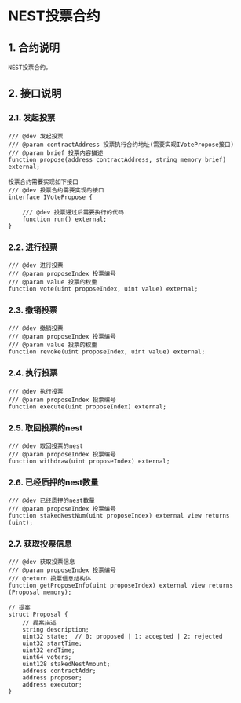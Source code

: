 # NEST投票合约

## 1. 合约说明
    NEST投票合约。

## 2. 接口说明

### 2.1. 发起投票

    /// @dev 发起投票
    /// @param contractAddress 投票执行合约地址(需要实现IVotePropose接口)
    /// @param brief 投票内容描述
    function propose(address contractAddress, string memory brief) external;

    投票合约需要实现如下接口
    /// @dev 投票合约需要实现的接口
    interface IVotePropose {

        /// @dev 投票通过后需要执行的代码
        function run() external;
    }

### 2.2. 进行投票

    /// @dev 进行投票
    /// @param proposeIndex 投票编号
    /// @param value 投票的权重
    function vote(uint proposeIndex, uint value) external;

### 2.3. 撤销投票

    /// @dev 撤销投票
    /// @param proposeIndex 投票编号
    /// @param value 投票的权重
    function revoke(uint proposeIndex, uint value) external;

### 2.4. 执行投票

    /// @dev 执行投票
    /// @param proposeIndex 投票编号
    function execute(uint proposeIndex) external;

### 2.5. 取回投票的nest

    /// @dev 取回投票的nest
    /// @param proposeIndex 投票编号
    function withdraw(uint proposeIndex) external;

### 2.6. 已经质押的nest数量

    /// @dev 已经质押的nest数量
    /// @param proposeIndex 投票编号
    function stakedNestNum(uint proposeIndex) external view returns (uint);

### 2.7. 获取投票信息

    /// @dev 获取投票信息
    /// @param proposeIndex 投票编号
    /// @return 投票信息结构体
    function getProposeInfo(uint proposeIndex) external view returns (Proposal memory);

    // 提案
    struct Proposal {
        // 提案描述
        string description;
        uint32 state;  // 0: proposed | 1: accepted | 2: rejected
        uint32 startTime;
        uint32 endTime;
        uint64 voters;
        uint128 stakedNestAmount;
        address contractAddr;
        address proposer;
        address executor;
    }
